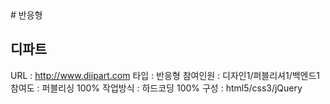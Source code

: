 <link rel="stylesheet" type="text/css" href="../css/post.css" />
# 반응형
<h2>디파트</h2>
URL  : <a href="http://www.diipart.com" target="_blank">http://www.diipart.com</a>
타입 : 반응형
참여인원 : 디자인1/퍼블리셔1/백엔드1
참여도 : 퍼블리싱 100%
작업방식 : 하드코딩 100%
구성 : html5/css3/jQuery
